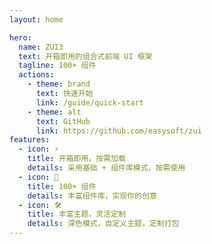 ```yaml
---
layout: home

hero:
  name: ZUI3
  text: 开箱即用的组合式前端 UI 框架
  tagline: 100+ 组件
  actions:
    - theme: brand
      text: 快速开始
      link: /guide/quick-start
    - theme: alt
      text: GitHub
      link: https://github.com/easysoft/zui
features:
  - icon: ⚡️
    title: 开箱即用，按需加载
    details: 采用基础 + 组件库模式，按需使用
  - icon: 💎
    title: 100+ 组件
    details: 丰富组件库，实现你的创意
  - icon: 🛠️
    title: 丰富主题，灵活定制
    details: 深色模式，自定义主题，定制打包
---
```


<style>
.VPContent.is-home {
  background: linear-gradient(125deg, var(--color-primary-50) 0%, var(--color-primary-50) 40%, var(--color-primary-100) calc(40% + 1px), var(--color-primary-100) 60%, var(--color-primary-200) calc(60% + 1px), var(--color-primary-200) 72%, var(--color-primary-500) calc(72% + 1px), var(--color-primary-500) 100%);
}
.VPFeature {
  @apply -backdrop-blur-lg -bg-inverse/5 -border-canvas/10 !important;
}
.VPFeature > .icon {
  @apply -bg-inverse/5 !important;
}
</style>
